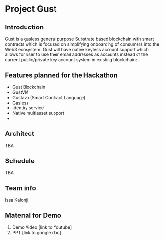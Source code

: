 # Project Gust
## Introduction

Gust is a gasless general purpose Substrate based blockchain with smart contracts which is focused on simplifying onboarding of consumers into the Web3 ecosystem. Gust will have native keyless account support which allows for user to use their email addresses as accounts instead of the current public/private key account system in existing blockchains.

## Features planned for the Hackathon

- Gust Blockchain
- GustVM
- Gustavo (Smart Contract Language)
- Gasless
- Identity service
- Native multiasset support
- 

## Architect

TBA

## Schedule

TBA

## Team info

Issa Kalonji

## Material for Demo
1. Demo Video [link to Youtube]
2. PPT [link to google doc]
